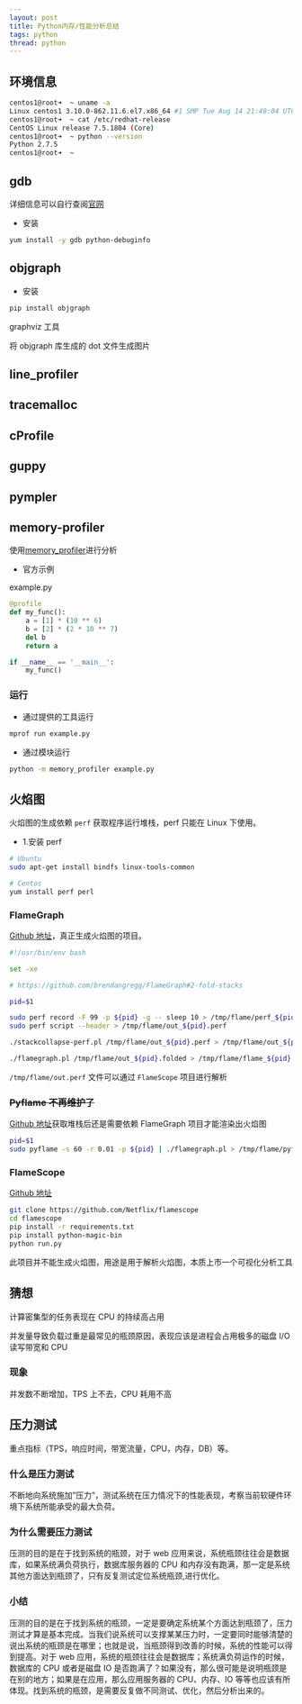 ```yaml
---
layout: post
title: Python内存/性能分析总结
tags: python
thread: python
---
```


## 环境信息

```bash
centos1@root➜  ~ uname -a
Linux centos1 3.10.0-862.11.6.el7.x86_64 #1 SMP Tue Aug 14 21:49:04 UTC 2018 x86_64 x86_64 x86_64 GNU/Linux
centos1@root➜  ~ cat /etc/redhat-release
CentOS Linux release 7.5.1804 (Core)
centos1@root➜  ~ python --version
Python 2.7.5
centos1@root➜  ~
```

## gdb

详细信息可以自行查阅[官网](https://wiki.python.org/moin/DebuggingWithGdb)

- 安装

```bash
yum install -y gdb python-debuginfo
```

## objgraph

- 安装

```bash
pip install objgraph
```

graphviz 工具

将 objgraph 库生成的 dot 文件生成图片

## line_profiler

## tracemalloc

## cProfile

## guppy

## pympler

## memory-profiler

使用[memory_profiler](https://github.com/pythonprofilers/memory_profiler)进行分析

- 官方示例

example.py

```python
@profile
def my_func():
    a = [1] * (10 ** 6)
    b = [2] * (2 * 10 ** 7)
    del b
    return a

if __name__ == '__main__':
    my_func()
```

### 运行

- 通过提供的工具运行

```bash
mprof run example.py
```

- 通过模块运行

```bash
python -m memory_profiler example.py
```

## 火焰图

火焰图的生成依赖 `perf` 获取程序运行堆栈，perf 只能在 Linux 下使用。

- 1.安装 perf

```bash
# Ubuntu
sudo apt-get install bindfs linux-tools-common

# Centos
yum install perf perl
```

### FlameGraph

[Github 地址](https://github.com/brendangregg/FlameGraph)，真正生成火焰图的项目。

```bash
#!/usr/bin/env bash

set -xe

# https://github.com/brendangregg/FlameGraph#2-fold-stacks

pid=$1

sudo perf record -F 99 -p ${pid} -g -- sleep 10 > /tmp/flame/perf_${pid}.data
sudo perf script --header > /tmp/flame/out_${pid}.perf

./stackcollapse-perf.pl /tmp/flame/out_${pid}.perf > /tmp/flame/out_${pid}.folded

./flamegraph.pl /tmp/flame/out_${pid}.folded > /tmp/flame/flame_${pid}.svg
```

`/tmp/flame/out.perf` 文件可以通过 `FlameScope` 项目进行解析

### ~~Pyflame 不再维护了~~

[Github 地址](https://github.com/uber/pyflame)获取堆栈后还是需要依赖 FlameGraph 项目才能渲染出火焰图

```bash
pid=$1
sudo pyflame -s 60 -r 0.01 -p ${pid} | ./flamegraph.pl > /tmp/flame/pyflame-${pid}.svg
```

### FlameScope

[Github 地址](https://github.com/Netflix/flamescope)

```bash
git clone https://github.com/Netflix/flamescope
cd flamescope
pip install -r requirements.txt
pip install python-magic-bin
python run.py
```

此项目并不能生成火焰图，用途是用于解析火焰图，本质上市一个可视化分析工具

## 猜想

计算密集型的任务表现在 CPU 的持续高占用

并发量导致负载过重是最常见的瓶颈原因，表现应该是进程会占用极多的磁盘 I/O 读写带宽和 CPU

### 现象

并发数不断增加，TPS 上不去，CPU 耗用不高

## 压力测试

重点指标（TPS，响应时间，带宽流量，CPU，内存，DB）等。

### 什么是压力测试

不断地向系统施加”压力”，测试系统在压力情况下的性能表现，考察当前软硬件环境下系统所能承受的最大负荷。

### 为什么需要压力测试

压测的目的是在于找到系统的瓶颈，对于 web 应用来说，系统瓶颈往往会是数据库，如果系统满负荷执行，数据库服务器的 CPU 和内存没有跑满，那一定是系统其他方面达到瓶颈了，只有反复测试定位系统瓶颈,进行优化。

### 小结

压测的目的是在于找到系统的瓶颈，一定是要确定系统某个方面达到瓶颈了，压力测试才算是基本完成。当我们说系统可以支撑某某压力时，一定要同时能够清楚的说出系统的瓶颈是在哪里；也就是说，当瓶颈得到改善的时候，系统的性能可以得到提高。对于 web 应用，系统的瓶颈往往会是数据库；系统满负荷运作的时候，数据库的 CPU 或者是磁盘 IO 是否跑满了？如果没有，那么很可能是说明瓶颈是在别的地方；如果是在应用，那么应用服务器的 CPU、内存、IO 等等也应该有所体现。找到系统的瓶颈，是需要反复做不同测试、优化，然后分析出来的。
